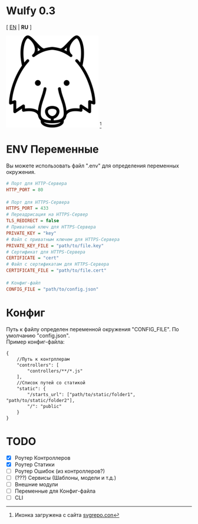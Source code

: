 # Wulfy 0.3
[ [EN](README.MD) | **RU** ]

<img src="public/icon.svg" width="250" title="Temporary icon Wulfy"/> [^1]

# ENV Переменные
Вы можете использовать файл ".env" для определения переменных окружения.
```ini
# Порт для HTTP-Сервера
HTTP_PORT = 80 

# Порт для HTTPS-Сервера
HTTPS_PORT = 433 
# Переадрисация на HTTPS-Сервер
TLS_REDIRECT = false
# Приватный ключ для HTTPS-Сервера
PRIVATE_KEY = "key"
# Файл с приватным ключем для HTTPS-Сервера
PRIVATE_KEY_FILE = "path/to/file.key"
# Сертификат для HTTPS-Сервера
CERTIFICATE = "cert"
# Файл с сертификатам для HTTPS-Сервера
CERTIFICATE_FILE = "path/to/file.cert"

# Конфиг-файл
CONFIG_FILE = "path/to/config.json"
```

# Конфиг
Путь к файлу определен переменной окружения "CONFIG_FILE". По умолчанию "config.json".  
Пример конфиг-файла:
```jsonc
{
	//Путь к контрллерам
	"controllers": [
		"controllers/**/*.js"
	],
	//Список путей со статикой
	"static": {
		"/starts_url": ["path/to/static/folder1", "path/to/static/folder2"],
		"/": "public"
	}
}

```

# TODO
- [x] Роутер Контроллеров
- [x] Роутер Статики
- [ ] Роутер Ошибок (из контроллеров?)
- [ ] \(???) Сервисы (Шаблоны, модели и т.д.)
- [ ] Внешние модули
- [ ] Переменные для Конфиг-файла
- [ ] CLI

[^1]: Иконка загружена с сайта [svgrepo.con](https://www.svgrepo.com/svg/89615/wolf-head)
